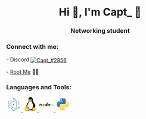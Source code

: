 <h1 align="center">Hi 👋, I'm Capt_ 🧭</h1>
<h3 align="center">Networking student</h3>


<h3 align="left">Connect with me:</h3>
<p align="left">- Discord
<a href="https://discord.gg/Capt_#2856" target="blank"><img align="center" src="https://raw.githubusercontent.com/rahuldkjain/github-profile-readme-generator/master/src/images/icons/Social/discord.svg" alt="Capt_#2856" height="30" width="40" /></a>
</p>
- <a href="https://www.root-me.org/Capt_">Root Me</a> 👨‍💻 


<h3 align="left">Languages and Tools:</h3>
<p align="left"> <a href="https://www.electronjs.org" target="_blank" rel="noreferrer"> <img src="https://raw.githubusercontent.com/devicons/devicon/master/icons/electron/electron-original.svg" alt="electron" width="40" height="40"/> </a> <a href="https://www.linux.org/" target="_blank" rel="noreferrer"> <img src="https://raw.githubusercontent.com/devicons/devicon/master/icons/linux/linux-original.svg" alt="linux" width="40" height="40"/> </a> <a href="https://nodejs.org" target="_blank" rel="noreferrer"> <img src="https://raw.githubusercontent.com/devicons/devicon/master/icons/nodejs/nodejs-original-wordmark.svg" alt="nodejs" width="40" height="40"/> </a> <a href="https://www.python.org" target="_blank" rel="noreferrer"> <img src="https://raw.githubusercontent.com/devicons/devicon/master/icons/python/python-original.svg" alt="python" width="40" height="40"/> </a> </p>

